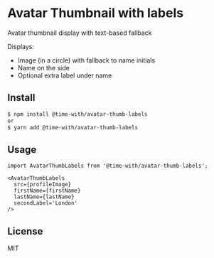 # Avatar Thumbnail with labels

Avatar thumbnail display with text-based fallback

Displays:
- Image (in a circle) with fallback to name initials
- Name on the side
- Optional extra label under name

## Install

```bash
$ npm install @time-with/avatar-thumb-labels
or
$ yarn add @time-with/avatar-thumb-labels
```

## Usage

    import AvatarThumbLabels from '@time-with/avatar-thumb-labels';

    <AvatarThumbLabels
      src={profileImage}
      firstName={firstName}
      lastName={lastName}
      secondLabel='London'
    />


## License

MIT
